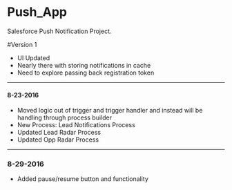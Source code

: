 # Push_App
Salesforce Push Notification Project.

#Version 1
- UI Updated
- Nearly there with storing notifications in cache
- Need to explore passing back registration token

---
#### 8-23-2016
- Moved logic out of trigger and trigger handler and instead will be handling through process builder
- New Process: Lead Notifications Process
- Updated Lead Radar Process
- Updated Opp Radar Process 

---
### 8-29-2016
- Added pause/resume button and functionality
